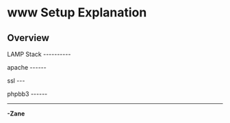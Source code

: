 www Setup Explanation
=====================

Overview
--------

</p>
LAMP Stack
----------

</p>
apache
------

</p>
ssl
---

</p>
phpbb3
------

----------------------
**-Zane**
